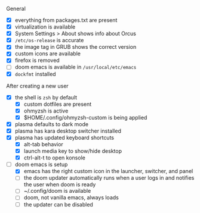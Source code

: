 General
- [X] everything from packages.txt are present
- [X] virtualization is available
- [X] System Settings > About shows info about Orcus
- [X] `/etc/os-release` is accurate
- [X] the image tag in GRUB shows the correct version
- [X] custom icons are available
- [X] firefox is removed
- [ ] doom emacs is available in `/usr/local/etc/emacs`
- [X] `dockfmt` installed

After creating a new user
- [X] the shell is `zsh` by default
  - [X] custom dotfiles are present
  - [X] ohmyzsh is active
  - [X] $HOME/.config/ohmyzsh-custom is being applied
- [X] plasma defaults to dark mode
- [X] plasma has kara desktop switcher installed
- [X] plasma has updated keyboard shortcuts
  - [X] alt-tab behavior
  - [X] launch media key to show/hide desktop
  - [X] ctrl-alt-t to open konsole
- [ ] doom emacs is setup
  - [X] emacs has the right custom icon in the launcher, switcher, and panel
  - [ ] the doom updater automatically runs when a user logs in and notifies the user when doom is ready
  - [ ] ~/.config/doom is available
  - [ ] doom, not vanilla emacs, always loads
  - [ ] the updater can be disabled
